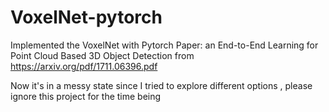 # VoxelNet-pytorch
Implemented the VoxelNet with Pytorch
Paper: an End-to-End Learning for Point Cloud Based 3D Object Detection from https://arxiv.org/pdf/1711.06396.pdf

Now it's in a messy state since I tried to explore different options , please ignore this project for the time being
